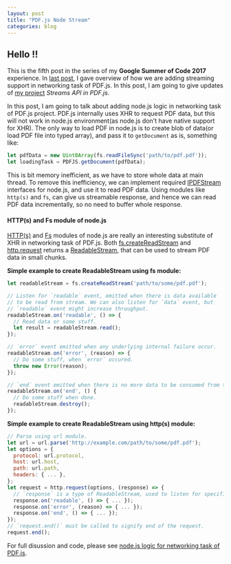 ```yaml
---
layout: post
title: "PDF.js Node Stream"
categories: blog
---
```


## Hello !!

This is the fifth post in the series of my **Google Summer of Code 2017** experience. In [last post](https://mukulmishra18.github.io/blog/PDF.js-Network-Streaming/), I gave overview of how we are adding streaming support in networking task of PDF.js. In this post, I am going to give updates of [my project](https://github.com/mozilla/pdf.js/projects/4) _Streams API in PDF.js_.

In this post, I am going to talk about adding node.js logic in networking task of PDF.js project. PDF.js internally uses XHR to request PDF data, but this will not work in node.js environment(as node.js don't have native support for XHR). The only way to load PDF in node.js is to create blob of data(or load PDF file into typed array), and pass it to `getDocument` as is, something like:

```javascript
let pdfData = new Uint8Array(fs.readFileSync('path/to/pdf.pdf'));
let loadingTask = PDFJS.getDocument(pdfData);
```

This is bit memory inefficient, as we have to store whole data at main thread. To remove this inefficiency, we can implement required [IPDFStream](https://github.com/mozilla/pdf.js/blob/master/src/core/worker.js#L62) interfaces for node.js, and use it to read PDF data. Using modules like `http(s)` and `fs`, can give us streamable response, and hence we can read PDF data incrementally, so no need to buffer whole response.

#### HTTP(s) and Fs module of node.js

[HTTP(s)](https://nodejs.org/api/http.html) and [Fs](https://nodejs.org/api/fs.html) modules of node.js are really an interesting substitute of XHR in networking task of PDF.js. Both [fs.createReadStream](https://nodejs.org/api/fs.html#fs_fs_createreadstream_path_options) and [http.request](https://nodejs.org/api/http.html#http_http_request_options_callback) returns a [ReadableStream](https://nodejs.org/api/stream.html#stream_class_stream_readable), that can be used to stream PDF data in small chunks.

**Simple example to create ReadableStream using fs module:**
```javascript
let readableStream = fs.createReadStream('path/to/some/pdf.pdf');

// Listen for `readable` event, emitted when there is data available
// to be read from stream. We can also listen for `data` event, but
// `readable` event might increase throughput.
readableStream.on('readable', () => {
  // Read data or some stuff.
  let result = readableStream.read();
});

// `error` event emitted when any underlying internal failure occur.
readableStream.on('error', (reason) => {
  // Do some stuff, when `error` occured.
  throw new Error(reason);
});

// `end` event emitted when there is no more data to be consumed from the stream.
readableStream.on('end', () {
  // Do some stuff when done.
  readableStream.destroy();
});
```

**Simple example to create ReadableStream using http(s) module:**
```javascript
// Parse using url module.
let url = url.parse('http://example.com/path/to/some/pdf.pdf');
let options = {
  protocol: url.protocol,
  host: url.host,
  path: url.path,
  headers: { ... },
};
let request = http.request(options, (response) => {
  // `response` is a type of ReadableStream, used to listen for specific events.
  response.on('readable', () => { ... });
  response.on('error', (reason) => { ... });
  response.on('end', () => { ... });
});
// `request.end()` must be called to signify end of the request.
request.end();
```

For full disussion and code, please see [node.js logic for networking task of PDF.js](https://github.com/mozilla/pdf.js/pull/8712). 
